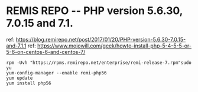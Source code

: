 # REMIS REPO --  PHP version 5.6.30, 7.0.15 and 7.1.

ref: https://blog.remirepo.net/post/2017/01/20/PHP-version-5.6.30-7.0.15-and-7.1.1
ref: https://www.mojowill.com/geek/howto-install-php-5-4-5-5-or-5-6-on-centos-6-and-centos-7/

```
rpm -Uvh "https://rpms.remirepo.net/enterprise/remi-release-7.rpm"sudo yu
yum-config-manager --enable remi-php56
yum update
yum install php56
```
